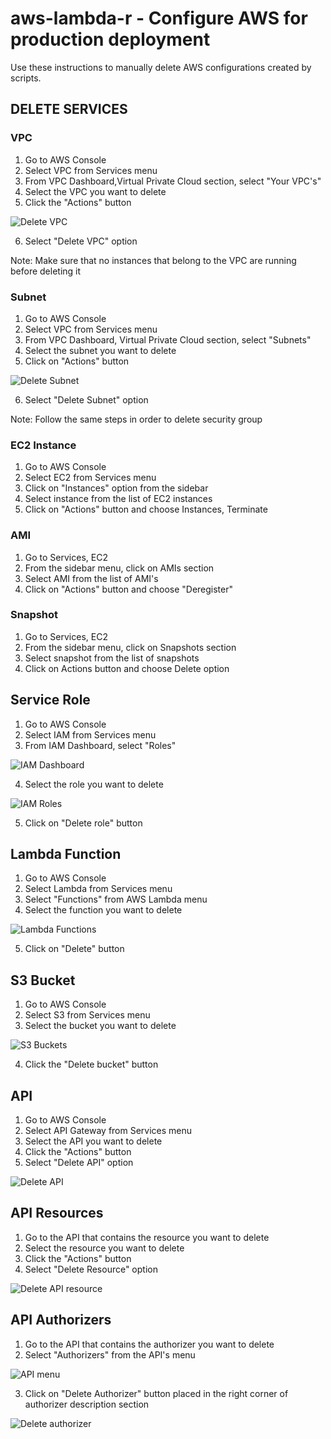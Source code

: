 # aws-lambda-r - Configure AWS for production deployment

Use these instructions to manually delete AWS configurations created by scripts.


## DELETE SERVICES

### VPC

1. Go to AWS Console
2. Select VPC from Services menu
3. From VPC Dashboard,Virtual Private Cloud section, select "Your VPC's"
4. Select the VPC you want to delete
5. Click the "Actions" button 

![Delete VPC](vpc-delete.PNG)

6. Select "Delete VPC" option

Note: Make sure that no instances that belong to the VPC are running before deleting it

### Subnet

1. Go to AWS Console
2. Select VPC from Services menu
3. From VPC Dashboard, Virtual Private Cloud section, select "Subnets"
4. Select the subnet you want to delete
5. Click on "Actions" button 

![Delete Subnet](subnet-delete.PNG)

6. Select "Delete Subnet" option

Note: Follow the same steps in order to delete security group


### EC2 Instance

1. Go to AWS Console
2. Select EC2 from Services menu
3. Click on "Instances" option from the sidebar
4. Select instance from the list of EC2 instances
5. Click on "Actions" button and choose Instances, Terminate

### AMI

1. Go to Services, EC2
2. From the sidebar menu, click on AMIs section
3. Select AMI from the list of AMI's
4. Click on "Actions" button and choose "Deregister"


### Snapshot 

1. Go to Services, EC2
2. From the sidebar menu, click on Snapshots section
3. Select snapshot from the list of snapshots
4. Click on Actions button and choose Delete option


## Service Role
1. Go to AWS Console
2. Select IAM from Services menu
3. From IAM Dashboard, select "Roles"

![IAM Dashboard](role-01-delete.PNG)

4. Select the role you want to delete 

![IAM Roles](role-02-delete.PNG)

5. Click on "Delete role" button

## Lambda Function
1. Go to AWS Console
2. Select Lambda from Services menu
3. Select "Functions" from AWS Lambda menu
4. Select the function you want to delete 

![Lambda Functions](delete_lambda.PNG)

5. Click on "Delete" button

## S3 Bucket
1. Go to AWS Console
2. Select S3 from Services menu
3. Select the bucket you want to delete

![S3 Buckets](S3-delete.PNG)

4. Click the "Delete bucket" button

## API
1. Go to AWS Console
2. Select API Gateway from Services menu
3. Select the API you want to delete
4. Click the "Actions" button
5. Select "Delete API" option

![Delete API](delete_api.PNG)

## API Resources
1. Go to the API that contains the resource you want to delete
2. Select the resource you want to delete
4. Click the "Actions" button
5. Select "Delete Resource" option

![Delete API resource](delete_resources.PNG)

## API Authorizers
1. Go to the API that contains the authorizer you want to delete
2. Select "Authorizers" from the API's menu

![API menu](delete_authorizer1.PNG)

3. Click on "Delete Authorizer" button placed in the right corner of 
authorizer description section 

![Delete authorizer](delete_authorizer2.PNG)


